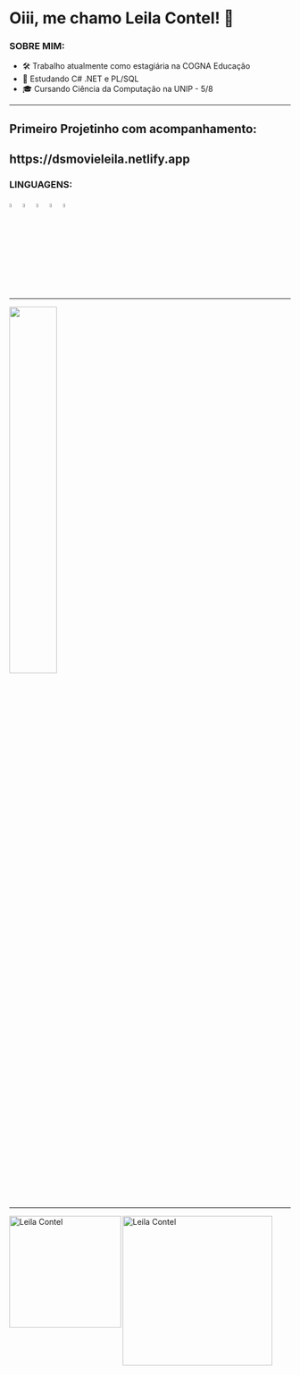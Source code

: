 ### <h1 align="left"> Oiii, me chamo Leila Contel! 👋</h1>
 
<h3 align="left"> SOBRE MIM: </h3>

- 🛠️ Trabalho atualmente como estagiária na COGNA Educação 
- 🌱 Estudando C# .NET e PL/SQL
- 🎓 Cursando Ciência da Computação na UNIP - 5/8

________________________________________________________________________________________________________________________________________________________________
<div>
 <h2>Primeiro Projetinho com acompanhamento:</h2>
 <h2>https://dsmovieleila.netlify.app</h2>
</div>

<h3 align="left"> LINGUAGENS: </h3>
<div>
  <img width="4%"  src="https://cdn-icons-png.flaticon.com/512/5968/5968267.png"/>
  <img width="4%"  src="https://cdn-icons-png.flaticon.com/512/5968/5968242.png"/>
  <img width="4%"  src="https://cdn-icons-png.flaticon.com/512/226/226777.png"/>
  <img width="4%"  src="https://cdn-icons-png.flaticon.com/512/1199/1199124.png"/>
  <img width="4%"  src="https://cdn-icons-png.flaticon.com/512/381/381704.png"/>
 </div>

___________________________________________________________________________________________________________________________________________________________________

<div>
    <a href"https://github.com/LehOf">
    <img width="41%"  src="https://github-readme-stats.vercel.app/api/top-langs/?username=LehOf&layout=compact&langs_count=16&theme=dracula"/>
</div>
 
__________________________________________________________________________________________________________________________________________________________________
    
<a target="_blank" href="https://www.linkedin.com/in/leila-contel-3b2974208/">
    <img align="left" alt="Leila Contel" width="200px" src="https://img.shields.io/static/v1?label=linkedin&message=Leila.Contel&color=red&style=social&logo=linkedin"/>
</a>
   
<a target="_blank" href="mailto:leeilacontell@gmail.com">
    <img align="left" alt="Leila Contel" width="268px" src="https://img.shields.io/static/v1?label=gmail&message=leeilacontell@gmail.com&color=red&style=social&logo=gmail"/>
</a>


    









   
    
    

    
